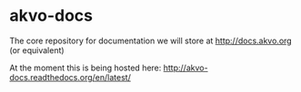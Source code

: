 akvo-docs
=========

The core repository for documentation we will store at http://docs.akvo.org (or equivalent)

At the moment this is being hosted here: http://akvo-docs.readthedocs.org/en/latest/